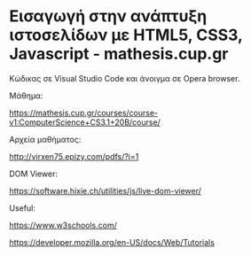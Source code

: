 # Εισαγωγή στην ανάπτυξη ιστοσελίδων με HTML5, CSS3, Javascript - mathesis.cup.gr

Κώδικας σε Visual Studio Code και άνοιγμα σε Opera browser.


Μάθημα:

https://mathesis.cup.gr/courses/course-v1:ComputerScience+CS3.1+20B/course/

Αρχεία μαθήματος:

http://virxen75.epizy.com/pdfs/?i=1

DOM Viewer:

https://software.hixie.ch/utilities/js/live-dom-viewer/


Useful:

https://www.w3schools.com/

https://developer.mozilla.org/en-US/docs/Web/Tutorials
